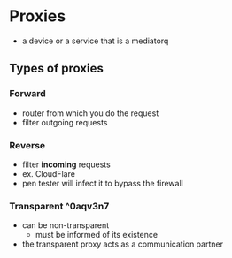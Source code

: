 # Proxies
- a device or a service that is a mediatorq
## Types of proxies
### Forward 
- router from which you do the request
- filter outgoing requests
### Reverse 
- filter **incoming** requests 
- ex. CloudFlare
- pen tester will infect it to bypass the firewall
### Transparent ^0aqv3n7
- can be non-transparent
	- must be informed of its existence
- the transparent proxy acts as a communication partner

